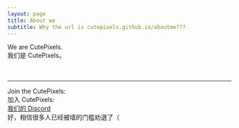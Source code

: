 ```yaml
---
layout: page
title: About we
subtitle: Why the url is cutepixels.github.io/aboutme???
---
```


We are CutePixels. <br>
我们是 CutePixels。
<br><br><br>

---
Join the CutePixels: <br>
加入 CutePixels:
<br>[我们的 Discord](https://discord.gg/w473CyZbCN)
<br>好，相信很多人已经被墙的门槛劝退了（

